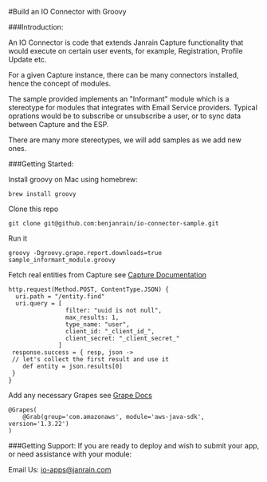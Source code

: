 #Build an IO Connector with Groovy

###Introduction:

An IO Connector is code that extends Janrain Capture functionality that would execute on certain user events, for example,  Registration, Profile Update etc.

For a given Capture instance, there can be many connectors installed, hence the concept of modules.

The sample provided implements an "Informant" module which is a stereotype for modules that integrates with Email Service providers. Typical oprations would be to subscribe or unsubscribe a user, or to sync data between Capture and the ESP.

There are many more stereotypes, we will add samples as we add new ones.

###Getting Started: 

Install groovy on Mac using homebrew:

	brew install groovy

Clone this repo

	git clone git@github.com:benjanrain/io-connector-sample.git

Run it

	groovy -Dgroovy.grape.report.downloads=true sample_informant_module.groovy

Fetch real entities from Capture see
[Capture Documentation](http://developers.janrain.com/documentation/api-methods/capture/)

	http.request(Method.POST, ContentType.JSON) {
      uri.path = "/entity.find"
      uri.query = [   
                    filter: "uuid is not null", 
                    max_results: 1, 
                    type_name: "user",
                    client_id: "_client_id_",
                    client_secret: "_client_secret_"
                  ]
     response.success = { resp, json ->
     // let's collect the first result and use it
     	def entity = json.results[0]
     }
	}

Add any necessary Grapes see [Grape Docs](http://groovy.codehaus.org/Grape)

	@Grapes(
		@Grab(group='com.amazonaws', module='aws-java-sdk', version='1.3.22')
	)
            
###Getting Support:
If you are ready to deploy and wish to submit your app, or need assistance with your module:

Email Us: [io-apps@janrain.com](mailto:io-apps@janrain.com)
